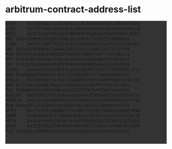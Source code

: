 # arbitrum-contract-address-list
 
<pre style="background: #333;">
USDT	0xfd086bc7cd5c481dcc9c85ebe478a1c0b69fcbb9
USDC	0xff970a61a04b1ca14834a43f5de4533ebddb5cc8
WBTC	0x2f2a2543b76a4166549f7aab2e75bef0aefc5b0f
DAI	0xda10009cbd5d07dd0cecc66161fc93d7c9000da1
LINK	0xf97f4df75117a78c1a5a0dbb814af92458539fb4
UNI	0xfa7f8980b0f1e64a2062791cc3b0871572f1f7f0
MIM	0xfea7a6a0b346362bf88a9e4a88416b77a57d6c2a
GRT	0x23a941036ae778ac51ab04cea08ed6e2fe103614
CRV	0x11cdb42b0eb46d95f990bedd4695a6e3fa034978
SUSHI	0xd4d42f0b6def4ce0383636770ef773390d85c61a
GNO	0xa0b862f60edef4452f25b4160f177db44deb6cf1
SPELL	0x3e6648c5a70a150a88bce65f4ad4d506fe15d2af
GMX	0xfc5a1a6eb076a2c7ad06ed22c90d7e710e35ad0a
BAL	0x040d1edc9569d4bab2d15287dc5a4f10f56a56b8
BADGER	0xbfa641051ba0a0ad1b0acf549a89536a0d76472e
PREMIA	0x51fc0f6660482ea73330e414efd7808811a57fa2
MCB	0x4e352cf164e64adcbad318c3a1e222e9eba4ce42
NFTI	0xcfe3fbc98d80f7eca0bc76cd1f406a19dd425896
SWPR	0xde903e2712288a1da82942dddf2c20529565ac30
WETH	0x82af49447d8a07e3bd95bd0d56f35241523fbab1
EMAX	0x123389c2f0e9194d9ba98c21e63c375b67614108
PL2	0x3642c0680329ae3e103e2b5ab29ddfed4d43cbe5


</pre>